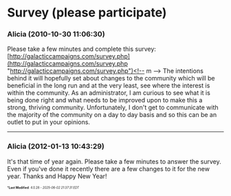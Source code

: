 # Survey (please participate)

### **Alicia** (2010-10-30 11:06:30)

Please take a few minutes and complete this survey: <!-- m -->[http://galacticcampaigns.com/survey.php](http://galacticcampaigns.com/survey.php "http://galacticcampaigns.com/survey.php")<!-- m -->
The intentions behind it will hopefully set about changes to the community which will be beneficial in the long run and at the very least, see where the interest is within the community.
As an administrator, I am curious to see what it is being done right and what needs to be improved upon to make this a strong, thriving community. Unfortunately, I don't get to communicate with the majority of the community on a day to day basis and so this can be an outlet to put in your opinions.

---

### **Alicia** (2012-01-13 10:43:29)

It's that time of year again.
Please take a few minutes to answer the survey. Even if you've done it recently there are a few changes to it for the new year.
Thanks and Happy New Year!



<span style="font-size: 0.5em;">***Last Modified**: 4.0.28 - *2025-06-02 21:37:31 EDT*</span>